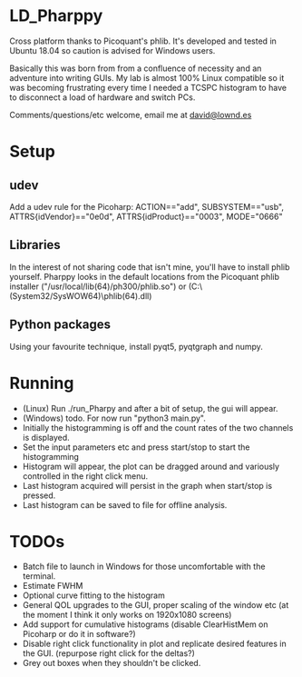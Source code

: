 # LD_Pharppy
Cross platform thanks to Picoquant's phlib. It's developed and tested in Ubuntu 18.04 so caution is advised for Windows users.

Basically this was born from from a confluence of necessity and an adventure into writing GUIs. My lab is almost 100% Linux compatible so it was becoming frustrating every time I needed a TCSPC histogram to have to disconnect a load of hardware and switch PCs. 

Comments/questions/etc welcome, email me at david@lownd.es

# Setup
## udev
Add a udev rule for the Picoharp: ACTION=="add", SUBSYSTEM=="usb", ATTRS{idVendor}=="0e0d", ATTRS{idProduct}=="0003", MODE="0666"
## Libraries
In the interest of not sharing code that isn't mine, you'll have to install phlib yourself. Pharppy looks in the default locations from the Picoquant phlib installer ("/usr/local/lib(64)/ph300/phlib.so") or (C:\\(System32/SysWOW64)\\phlib(64).dll)
## Python packages
Using your favourite technique, install pyqt5, pyqtgraph and numpy.

# Running
- (Linux) Run ./run_Pharpy and after a bit of setup, the gui will appear.
- (Windows) todo. For now run "python3 main.py".
- Initially the histogramming is off and the count rates of the two channels is displayed.
- Set the input parameters etc and press start/stop to start the histogramming
- Histogram will appear, the plot can be dragged around and variously controlled in the right click menu.
- Last histogram acquired will persist in the graph when start/stop is pressed.
- Last histogram can be saved to file for offline analysis.

# TODOs
- Batch file to launch in Windows for those uncomfortable with the terminal.
- Estimate FWHM
- Optional curve fitting to the histogram
- General QOL upgrades to the GUI, proper scaling of the window etc (at the moment I think it only works on 1920x1080 screens)
- Add support for cumulative histograms (disable ClearHistMem on Picoharp or do it in software?)
- Disable right click functionality in plot and replicate desired features in the GUI. (repurpose right click for the deltas?)
- Grey out boxes when they shouldn't be clicked.
